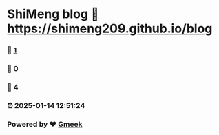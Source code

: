 # ShiMeng blog :link: https://shimeng209.github.io/blog 
### :page_facing_up: [1](https://shimeng209.github.io/blog/tag.html) 
### :speech_balloon: 0 
### :hibiscus: 4 
### :alarm_clock: 2025-01-14 12:51:24 
### Powered by :heart: [Gmeek](https://github.com/Meekdai/Gmeek)
